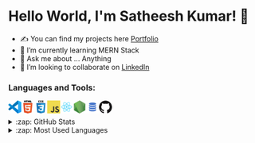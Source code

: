# Hello World, I'm Satheesh Kumar! :wave:

<!-- <img align="left" width="47%" src="https://github-readme-stats.vercel.app/api?username=satheeshkumar-a&show_icons=true&theme=radical"/>
<img align="left" width="47%" src="https://github-readme-stats.vercel.app/api/top-langs/?username=satheeshkumar-a&layout=compact"/> -->

- ✍ You can find my projects here [Portfolio](https://satheeshkumarportfolio.netlify.app/)
- 🌱 I’m currently learning MERN Stack 
- 💬 Ask me about ... Anything
- 👯 I’m looking to collaborate on [LinkedIn](https://www.linkedin.com/in/a-satheesh-kumar-4b92a2b4/)

### Languages and Tools:

<img align="left" alt="Visual Studio Code" width="26px" src="https://raw.githubusercontent.com/github/explore/80688e429a7d4ef2fca1e82350fe8e3517d3494d/topics/visual-studio-code/visual-studio-code.png" />
<img align="left" alt="HTML5" width="26px" src="https://raw.githubusercontent.com/github/explore/80688e429a7d4ef2fca1e82350fe8e3517d3494d/topics/html/html.png" />
<img align="left" alt="CSS3" width="26px" src="https://raw.githubusercontent.com/github/explore/80688e429a7d4ef2fca1e82350fe8e3517d3494d/topics/css/css.png" />
<img align="left" alt="JavaScript" width="26px" src="https://raw.githubusercontent.com/github/explore/80688e429a7d4ef2fca1e82350fe8e3517d3494d/topics/javascript/javascript.png" />
<img align="left" alt="React" width="26px" src="https://raw.githubusercontent.com/github/explore/80688e429a7d4ef2fca1e82350fe8e3517d3494d/topics/react/react.png" />
<img align="left" alt="Node.js" width="26px" src="https://raw.githubusercontent.com/github/explore/80688e429a7d4ef2fca1e82350fe8e3517d3494d/topics/nodejs/nodejs.png" />
<img align="left" alt="SQL" width="26px" src="https://raw.githubusercontent.com/github/explore/80688e429a7d4ef2fca1e82350fe8e3517d3494d/topics/sql/sql.png" />
<img align="left" alt="GitHub" width="26px" src="https://raw.githubusercontent.com/github/explore/78df643247d429f6cc873026c0622819ad797942/topics/github/github.png" />
<br/>
<br/>

<details>
  <summary>:zap: GitHub Stats</summary>
  <img align="left" alt="Satheesh Kumar's GitHub Stats" src="https://github-readme-stats.vercel.app/api?username=satheeshkumar-a&show_icons=true&hide_border=true" />
</details>

<details>
  <summary>:zap: Most Used Languages</summary>
<img align="left" alt="Anna's GitHub Top Languages" src="https://github-readme-stats.vercel.app/api/top-langs/?username=satheeshkumar-a" />
</details>




